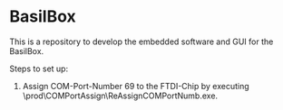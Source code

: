 # BasilBox
This is a repository to develop the embedded software and GUI for the BasilBox.

Steps to set up:
1. Assign COM-Port-Number 69 to the FTDI-Chip by executing \prod\COMPortAssign\ReAssignCOMPortNumb.exe.
